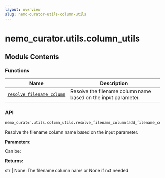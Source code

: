```yaml
---
layout: overview
slug: nemo-curator-utils-column-utils
---
```


# nemo_curator.utils.column_utils



## Module Contents

### Functions

| Name | Description |
|------|-------------|
| [`resolve_filename_column`](#nemo_curatorutilscolumn_utilsresolve_filename_column) | Resolve the filename column name based on the input parameter. |

### API

```python
nemo_curator.utils.column_utils.resolve_filename_column(add_filename_column: bool | str) -> str | None
```

Resolve the filename column name based on the input parameter.

**Parameters:**

<ParamField path="add_filename_column" type="bool | str">
  Can be:
</ParamField>

**Returns:**

str | None: The filename column name or None if not needed

